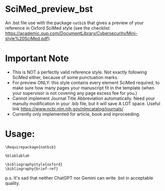 # SciMed_preview_bst
An .bst file use with the package `natbib` that gives a preview of your reference in Oxford SciMed style (see the checklist: https://academic.oup.com/DocumentLibrary/Cybersecurity/Mini-style%20SciMed.pdf).

# Important Note
- This is NOT a perfectly valid reference style. Not exactly following SciMed either, because of some punctuation marks.
- For preview ONLY: this style contains every element SciMed required, to make sure how many pages your manuscript fit in the template (when your supervisor is not covering any page excess fee for you.)
- Cannot implement Journal Title Abbreviation automatically. Need your manully modification in your .bib file, but it will save A LOT space. Useful link https://www.ncbi.nlm.nih.gov/nlmcatalog/journals/
- Currently only implemented for article, book and inproceeding. 

# Usage:
```{latex}
\Requirepackage{natbib}

%blablablah

\bibliographystyle{oxford}
\bibliography{brief-ref}
```

p.s. It's sad that neither ChatGPT nor Gemini can write .bst in acceptable quality. 
